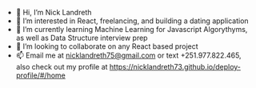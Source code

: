 - 👋 Hi, I’m Nick Landreth
- 👀 I’m interested in React, freelancing, and building a dating application
- 🌱 I’m currently learning Machine Learning for Javascript Algorythyms, as well as Data Structure interview prep
- 💞️ I’m looking to collaborate on any React based project 
- 📫 Email me at nicklandreth75@gmail.com or text +251.977.822.465, also check out my profile at https://nicklandreth73.github.io/deploy-profile/#/home


<!---
nicklandreth73/nicklandreth73 is a ✨ special ✨ repository because its `README.md` (this file) appears on your GitHub profile.
You can click the Preview link to take a look at your changes.
--->

